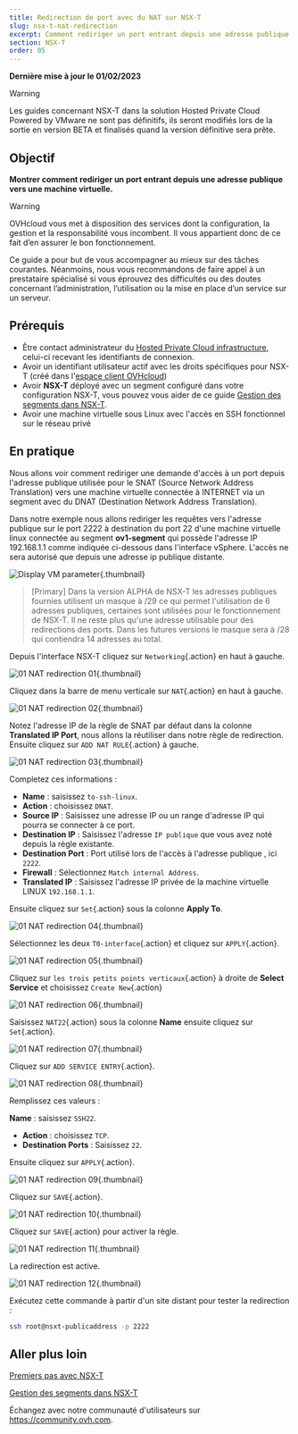 ```yaml
---
title: Redirection de port avec du NAT sur NSX-T
slug: nsx-t-nat-redirection
excerpt: Comment rediriger un port entrant depuis une adresse publique vers une machine virtuelle
section: NSX-T
order: 05
---
```


**Dernière mise à jour le 01/02/2023**

> [!warning]
> Les guides concernant NSX-T dans la solution Hosted Private Cloud Powered by VMware ne sont pas définitifs, ils seront modifiés lors de la sortie en version BETA et finalisés quand la version définitive sera prête. 
>

## Objectif

**Montrer comment rediriger un port entrant depuis une adresse publique vers une machine virtuelle.**

> [!warning]
> OVHcloud vous met à disposition des services dont la configuration, la gestion et la responsabilité vous incombent. Il vous appartient donc de ce fait d’en assurer le bon fonctionnement.
>
> Ce guide a pour but de vous accompagner au mieux sur des tâches courantes. Néanmoins, nous vous recommandons de faire appel à un prestataire spécialisé si vous éprouvez des difficultés ou des doutes concernant l’administration, l’utilisation ou la mise en place d’un service sur un serveur.
>

## Prérequis

- Être contact administrateur du [Hosted Private Cloud infrastructure](https://www.ovhcloud.com/fr/enterprise/products/hosted-private-cloud/), celui-ci recevant les identifiants de connexion.
- Avoir un identifiant utilisateur actif avec les droits spécifiques pour NSX-T (créé dans l'[espace client OVHcloud](https://www.ovh.com/auth/?action=gotomanager&from=https://www.ovh.com/fr/&ovhSubsidiary=fr))
- Avoir **NSX-T** déployé avec un segment configuré dans votre configuration NSX-T, vous pouvez vous aider de ce guide [Gestion des segments dans NSX-T](https://docs.ovh.com/fr/private-cloud/nsx-t-segment-management).
- Avoir une machine virtuelle sous Linux avec l'accès en SSH fonctionnel sur le réseau privé


## En pratique

Nous allons voir comment rediriger une demande d'accès à un port depuis l'adresse publique utilisée pour le SNAT (Source Network Address Translation) vers une machine virtuelle connectée à INTERNET via un segment avec du DNAT (Destination Network Address Translation).

Dans notre exemple nous allons rediriger les requêtes vers l'adresse publique sur le port 2222 à destination du port 22 d'une machine virtuelle linux connectée au segment **ov1-segment** qui possède l'adresse IP 192.168.1.1 comme indiquée ci-dessous dans l'interface vSphere. L'accès ne sera autorisé que depuis une adresse ip publique distante.

![Display VM parameter](images/00-display-vm-parameter01.png){.thumbnail}

> [Primary]
>  Dans la  version ALPHA de NSX-T les adresses publiques fournies utilisent un masque à /29 ce qui permet l'utilisation de 6 adresses publiques, certaines sont utilisées pour le fonctionnement de NSX-T. Il ne reste plus qu'une adresse utilisable pour des redirections des ports. Dans les futures versions le masque sera à /28 qui contiendra 14 adresses au total.

Depuis l'interface NSX-T cliquez sur `Networking`{.action} en haut à gauche.

![01 NAT redirection 01](images/01-nat-redirection01.png){.thumbnail}

Cliquez dans la barre de menu verticale sur `NAT`{.action} en haut à gauche.

![01 NAT redirection 02](images/01-nat-redirection02.png){.thumbnail}

Notez l'adresse IP de la règle de SNAT par défaut dans la colonne **Translated IP Port**, nous allons la réutiliser dans notre règle de redirection. Ensuite cliquez sur `ADD NAT RULE`{.action} à gauche. 

![01 NAT redirection 03](images/01-nat-redirection03.png){.thumbnail}

Completez ces informations : 

* **Name** : saisissez `to-ssh-linux`.
* **Action** : choisissez `DNAT`.
* **Source IP** : Saisissez une adresse IP ou un range d'adresse IP qui pourra se connecter à ce port.
* **Destination IP** : Saisissez l'adresse `IP publique` que vous avez noté depuis la règle existante.
* **Destination Port** : Port utilisé lors de l'accès à l'adresse publique , ici `2222`.
* **Firewall** : Sélectionnez `Match internal Address`.
* **Translated IP** : Saisissez l'adresse IP privée de la machine virtuelle LINUX `192.168.1.1`.

Ensuite cliquez sur `Set`{.action} sous la colonne **Apply To**.

![01 NAT redirection 04](images/01-nat-redirection04.png){.thumbnail}

Sélectionnez les deux `T0-interface`{.action} et cliquez sur `APPLY`{.action}.

![01 NAT redirection 05](images/01-nat-redirection05.png){.thumbnail}

Cliquez sur `les trois petits points verticaux`{.action} à droite de **Select Service** et choisissez `Create New`{.action}

![01 NAT redirection 06](images/01-nat-redirection06.png){.thumbnail}

Saisissez `NAT22`{.action} sous la colonne **Name** ensuite cliquez sur `Set`{.action}.

![01 NAT redirection 07](images/01-nat-redirection07.png){.thumbnail}

Cliquez sur `ADD SERVICE ENTRY`{.action}.

![01 NAT redirection 08](images/01-nat-redirection08.png){.thumbnail}

Remplissez ces valeurs :

 **Name** : saisissez `SSH22`.
* **Action** : choisissez `TCP`.
* **Destination Ports** : Saisissez `22`.

Ensuite cliquez sur `APPLY`{.action}.

![01 NAT redirection 09](images/01-nat-redirection09.png){.thumbnail}

Cliquez sur `SAVE`{.action}.

![01 NAT redirection 10](images/01-nat-redirection10.png){.thumbnail}

Cliquez sur `SAVE`{.action} pour activer la règle.

![01 NAT redirection 11](images/01-nat-redirection11.png){.thumbnail}

La redirection est active.

![01 NAT redirection 12](images/01-nat-redirection12.png){.thumbnail}

Exécutez cette commande à partir d'un site distant pour tester la redirection :

```bash
ssh root@nsxt-publicaddress -p 2222
```

## Aller plus loin

[Premiers pas avec NSX-T](https://docs.ovh.com/fr/private-cloud/nsx-t-first-steps/)

[Gestion des segments dans NSX-T](https://docs.ovh.com/fr/nsx-t-segment-management/)

Échangez avec notre communauté d'utilisateurs sur <https://community.ovh.com>.

